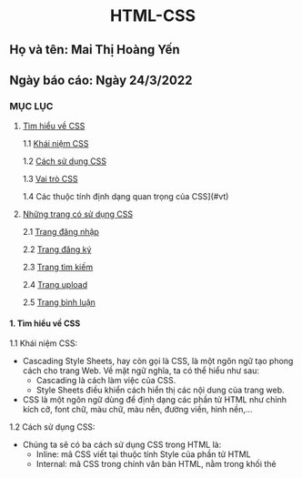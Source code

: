 # <div align="center"><p> HTML-CSS </p></div>
 ## Họ và tên: Mai Thị Hoàng Yến
 ## Ngày báo cáo: Ngày 24/3/2022
 ### MỤC LỤC
  1. [Tìm hiểu về CSS](#lythuyet)
  
      1.1 [Khái niệm CSS](#kn)
     
      1.2 [Cách sử dụng CSS](#qt)
     
      1.3 [Vai trò CSS](#ct)
     
      1.4 Các thuộc tính định dạng quan trọng của CSS](#vt)
     
     
  2. [Những trang có sử dụng CSS](#thuchanh)  
  
      2.1 [Trang đăng nhập](#dn)
      
      2.2 [Trang đăng ký](#dk)
      
      2.3 [Trang tìm kiếm](#tk)
      
      2.4 [Trang upload](#up)
      
      2.5 [Trang bình luận](#cmt)
      
#### 1. Tìm hiểu về CSS <a name="lythuyet"></a>
1.1 Khái niệm CSS:<a name="kn"></a>
   - Cascading Style Sheets, hay còn gọi là CSS, là một ngôn ngữ tạo phong cách cho trang Web. Về mặt ngữ nghĩa, ta có thể hiểu như sau:
      - Cascading là cách làm việc của CSS.
      - Style Sheets điều khiển cách hiển thị các nội dung của trang web.
   - CSS là một ngôn ngữ dùng để định dạng các phần tử HTML như chỉnh kích cỡ, font chữ, màu chữ, màu nền, đường viền, hình nền,…
   
1.2 Cách sử dụng CSS:<a name="qt"></a>
   - Chúng ta sẽ có ba cách sử dụng CSS trong HTML là:
     - Inline: mã CSS viết tại thuộc tính Style của phần tử HTML
     - Internal: mã CSS trong chính văn bản HTML, nằm trong khối thẻ <style>
     - External: mã CSS ở một file riêng biệt sau đó nạp vào trong HTML bằng phần tử <link>
 
1.3 Vai trò CSS:<a name="ct"></a> 
   - Chúng ta cần dùng CSS vì nó cho phép bạn định nghĩa kiểu và cách hiển thị các phần tử HTML. Từ đó, CSS sẽ hỗ trợ bạn phân tách nội dung và cách trình bày trang. Nếu chúng ta chỉ sử dụng HTML thì việc định dạng phần tử, kiểu phần tử phải ở cùng một vị trí với phần tử trong văn bản, điều này thật sự khó cho việc bảo trì.
   - Các định dạng sẽ được loại bỏ khỏi văn bản HTML, định dạng được lưu vào một file CSS khi sử dụng CSS.
 
1.4 Các thuộc tính định dạng quan trọng của CSS:<a name="vt"></a>  
   - `color:` Thuộc tính này dùng để thiết lập màu chữ cho phần tử. Xác định giá trị của thuộc tính theo:
      - Tên màu
      - Giá trị Hex
      - Giá trị RGB
   - `Background – color:` Thuộc tính thiết lập màu nền cho phần tử. Xác định giá trị thuộc tính theo tên màu, giá trị Hex, giá trị RGB.
   - `Font – size:` Thiết lập kích cỡ chữ cho phần tử. 
   - `Font – family:` Thiết lập kiểu chữ cho phần tử.
   - `Text – align:` Căn lề cho nội dung của phần tử. Có 3 giá trị:
      - left: căn lề cho nội dung nằm bên trái
      - center: căn lề cho nội dung nằm ở giữa
      - right: căn lề cho nội dung nằm bên phải
   - `Border:` Tạo đường viền bao xung quanh phần tử.
   - `Width, height:` Thiết lập chiều rộng và chiều cao cho phần tử. Có thể xác định theo đơn vị px hoặc %.
 #### 2. Những trang có sử dụng CSS <a name="thuchanh"></a>
 
 2.1 Trang [Đăng nhập](/Task1_HTML/login.css):<a name="dn"></a>
   - `margin:` Nó sẽ chỉ định lề cho từng phần tử
      - `margin-right:` Chỉ định lề bên phải
      - `margin-bottom:` Chỉ định lề phía dưới
   - `padding:` Tạo khoản cách xung quanh giữa các phần tử
      - `padding-left:` Chỉ định khoảng cách bên trái
   - `outline:` Nó là một đường kẻ xung quanh phần tử thường nằm ngoài boder
   - `text-decoration:` Chỉ định trang trí được thêm vào văn bản
   - `align-items:` Căn giữa cho tất cả các mục của phần tử
   - `justify-content:` Căn chỉnh các mục có bên trong vùng chứa
   - `display:` Xác định loại hiển thị của thành phần
   - `Width, height:` Thiết lập chiều rộng và chiều cao cho phần tử. Có thể xác định theo đơn vị px hoặc %
   - `border-radius:` Xác định bán kính của các góc của phần tử
   - `Background:` Thuộc tính thiết lập màu nền cho phần tử. Xác định giá trị thuộc tính theo tên màu, giá trị Hex, giá trị RGB
   - `background-size:`Chỉ định kích thước của hình nền
   - `transition:` Xác định quá trình chuyển đổi khi có một hành động
   - `color:` Thuộc tính này dùng để thiết lập màu chữ cho phần tử
   - `position:` Trang web em sử dụng position với giá trị là relative để xác định vị trí tuyệt đối cho thành phần
   - `transform:` Xác định một chuyển đổi 2 chiều hoặc 3 chiều 
   - `cursor:` Hiển thị con trỏ chuột khi di chuyển con trỏ chuột tới thành phần
 
 2.2 Trang [Đăng ký](/Task1_HTML/signup.css):<a name="dk"></a>
   - `margin:` Nó sẽ chỉ định lề cho từng phần tử
         - `margin-right:` Chỉ định lề bên phải
         - `margin-bottom:` Chỉ định lề phía dưới
   - `text-align:` Nó dùng để căn lề ngang cho văn bản
         - `text-align:` Căn đều
   - `padding:` Tạo khoản cách xung quanh giữa các phần tử
         - `padding-left:` Chỉ định khoảng cách bên trái
   - `width:` Đặt chiều rộng cho từng phần tử
   - `height:` Đặt chiều cao cho từng phần tử
   - `transform:` Xác định một chuyển đổi 2 chiều hoặc 3 chiều 
   - `transition:` Xác định quá trình chuyển đổi khi có một hành động
   - `cursor:` Hiển thị con trỏ chuột khi di chuyển con trỏ chuột tới thành phần
   - `border:` Chỉ định loại đường viền để hiển thị
   - `border-radius:` Xác định bán kính của các góc của phần tử
   - `background-size:`Chỉ định kích thước của hình nền
   - `background-repeat:` Đặt nếu / cách một hình nền sẽ được lặp lại
   - `background-position:` Đặt vị trí bắt đầu của hình nền.
   - `align-items:` Căn giữa cho tất cả các mục của phần tử
   - `justify-content:` Căn chỉnh các mục có bên trong vùng chứa
   - `outline:` Nó là một đường kẻ xung quanh phần tử thường nằm ngoài boder
 
 2.3 Trang [Search](/Task1_HTML/search.css):<a name="se"></a>
   - `font-size:` Đặt kích thước cho văn bản
   - `width:` Đặt chiều rộng cho từng phần tử
   - `height:` Đặt chiều cao cho từng phần tử
   - `border:` Chỉ định loại đường viền để hiển thị
   - `border-radius:` Xác định bán kính của các góc của phần tử
   - `box-shadow:` Gắn một hoặc nhiều bóng vào một phần tử
   - `margin:` Nó sẽ chỉ định lề cho từng phần tử
   - `padding:` Tạo khoản cách xung quanh giữa các phần tử
   - `float-left:` Hiển thị bên trái vùng chứa của nó
   - `margin-top:` Chỉ định lề phía trên
   - `margin-left:` Chỉ định lề bên trái
   - `margin-bottom:` Chỉ định lề phía dưới
   - `text-align:` Nó dùng để căn lề ngang cho văn bản
   - `color:` Thuộc tính này dùng để thiết lập màu chữ cho phần tử
 
 2.4 Trang [Upload](/Task1_HTML/upload.css):<a name="up"></a>
   - `box-sizing:` Xác định cách tính chiều rộng và chiều cao của một phần tử: chúng có bao gồm phần đệm và đường viền hay không
   - `Font – family:` Thiết lập kiểu chữ cho phần tử
   - `font-size:` Đặt kích thước cho văn bản
   - `-webkit-font-smoothing:` Được sử dụng trong trình duyệt webkit để đảm bảo văn bản đẹp trên tiêu đề
   - `Background – color:` Thuộc tính thiết lập màu nền cho phần tử. Xác định giá trị thuộc tính theo tên màu, giá trị Hex, giá trị RGB
   - `Width, height:` Thiết lập chiều rộng và chiều cao cho phần tử. Có thể xác định theo đơn vị px hoặc %
   - `border:` Chỉ định loại đường viền để hiển thị
   - `display:` Xác định loại hiển thị của thành phần
   - `margin:` Nó sẽ chỉ định lề cho từng phần tử
   - `align-items:` Căn giữa cho tất cả các mục của phần tử
   - `flex:` Để tất cả các mục linh hoạt có cùng độ dài
   - `padding:` Tạo khoản cách xung quanh giữa các phần tử
   - `color:` Thuộc tính này dùng để thiết lập màu chữ cho phần tử
   - `font-weight:` Đặt cách các ký tự dày hoặc mỏng trong văn bản sẽ được hiển thị
   - `text-decoration:` Chỉ định trang trí được thêm vào văn bản
   - `border-bottom:` Đặt kiểu của đường viền dưới cùng cho các phần tử
   - `border-radius:` Xác định bán kính của các góc của phần tử
   - `border-collapse:` Đặt liệu các đường viền bảng nên thu gọn thành một đường viền duy nhất hay được phân tách như trong HTML chuẩn
   - `vertical-align:` Thiết lập căn chỉnh theo chiều dọc của một phần tử
   - `align-items:` Căn giữa cho tất cả các mục của phần tử
 
 2.5 Trang [Bình luận](/Task1_HTML/comments.css):<a name="cmt"></a>
   - `justify-content:` Căn chỉnh các mục có bên trong vùng chứa
   - `display:` Xác định loại hiển thị của thành phần
   - `border-bottom:` Đặt kiểu của đường viền dưới cùng cho các phần tử
   - `padding:` Tạo khoản cách xung quanh giữa các phần tử   
   - `margin-bottom:` Chỉ định lề phía dưới
   - `Background – color:` Thuộc tính thiết lập màu nền cho phần tử. Xác định giá trị thuộc tính theo tên màu, giá trị Hex, giá trị RGB
   - `Width, height:` Thiết lập chiều rộng và chiều cao cho phần tử. Có thể xác định theo đơn vị px hoặc %
   - `border:` Chỉ định loại đường viền để hiển thị
   - `font-size:` Đặt kích thước cho văn bản
   - `color:` Thuộc tính này dùng để thiết lập màu chữ cho phần tử
   - `text-decoration:` Chỉ định trang trí được thêm vào văn bản
   - `border-radius:` Xác định bán kính của các góc của phần tử
   - `font-weight:` Đặt cách các ký tự dày hoặc mỏng trong văn bản sẽ được hiển thị
   - `margin-top:` Chỉ định lề phía trên
   - `cursor:` Hiển thị con trỏ chuột khi di chuyển con trỏ chuột tới thành phần
   - `padding-top:` Chỉ định khoảng cách phía trên
   - `padding-left:` Chỉ định khoảng cách bên trái
   
